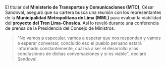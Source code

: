 El titular del **Ministerio de Transportes y Comunicaciones (MTC)**, César Sandoval, aseguró que su cartera busca una reunión con los representantes de la **Municipalidad Metropolitana de Lima (MML)** para evaluar la viabilidad del **proyecto del Tren Lima-Chosica**. Así lo reveló durante una conferencia de prensa de la Presidencia del Consejo de Ministros.

> "No vamos a especular, vamos a esperar que nos respondan y vamos a esperar conversar, concluido eso el pueblo peruano estará informado constantemente, cuál va a ser el desarrollo y las conclusiones de dichas conversaciones y si es viable", declaró Sandoval.
